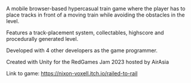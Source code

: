 A mobile browser-based hypercasual train game where the player has to place tracks in front of a moving train while avoiding the obstacles in the level.

Features a track-placement system, collectables, highscore and procedurally generated level.

Developed with 4 other developers as the game programmer.

Created with Unity for the RedGames Jam 2023 hosted by AirAsia 

Link to game: https://nixon-voxell.itch.io/railed-to-rail
